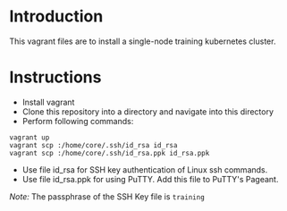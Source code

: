 # Introduction
This vagrant files are to install a single-node training kubernetes cluster.

# Instructions
- Install vagrant
- Clone this repository into a directory and navigate into this directory
- Perform following commands:
```
vagrant up
vagrant scp :/home/core/.ssh/id_rsa id_rsa
vagrant scp :/home/core/.ssh/id_rsa.ppk id_rsa.ppk
```
- Use file id_rsa for SSH key authentication of Linux ssh commands.
- Use file id_rsa.ppk for using PuTTY. Add this file to PuTTY's Pageant.

*Note:* The passphrase of the SSH Key file is ```training```
